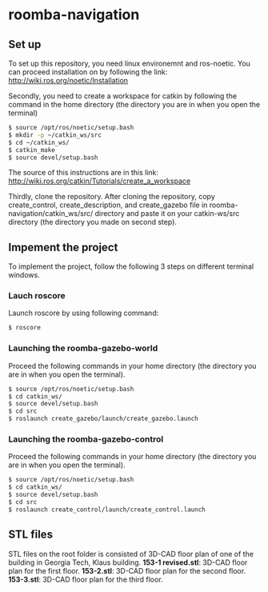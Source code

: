 # roomba-navigation
## Set up
To set up this repository, you need linux environemnt and ros-noetic.
You can proceed installation on by following the link: http://wiki.ros.org/noetic/Installation

Secondly, you need to create a workspace for catkin by following the command in the home directory (the directory you are in when you open the terminal)
```bash
$ source /opt/ros/noetic/setup.bash
$ mkdir -p ~/catkin_ws/src
$ cd ~/catkin_ws/
$ catkin_make
$ source devel/setup.bash
```
The source of this instructions are in this link: http://wiki.ros.org/catkin/Tutorials/create_a_workspace

Thirdly, clone the repository. 
After cloning the repository, copy create_control, create_description, and create_gazebo file in roomba-navigation/catkin_ws/src/ directory and paste it on your catkin-ws/src directory (the directory you made on second step). 
## Impement the project
To implement the project, follow the following 3 steps on different terminal windows.
### Lauch roscore
Launch roscore by using following command:
```bash
$ roscore
```
### Launching the roomba-gazebo-world 
Proceed the following commands in your home directory (the directory you are in when you open the terminal).
```bash
$ source /opt/ros/noetic/setup.bash
$ cd catkin_ws/
$ source devel/setup.bash
$ cd src
$ roslaunch create_gazebo/launch/create_gazebo.launch
```

### Launching the roomba-gazebo-control
Proceed the following commands in your home directory (the directory you are in when you open the terminal).
```bash
$ source /opt/ros/noetic/setup.bash
$ cd catkin_ws/
$ source devel/setup.bash
$ cd src
$ roslaunch create_control/launch/create_control.launch
```



## STL files
STL files on the root folder is consisted of 3D-CAD floor plan of one of the building in Georgia Tech, Klaus building.
**153-1 revised.stl**: 3D-CAD floor plan for the first floor.
**153-2.stl**: 3D-CAD floor plan for the second floor.
**153-3.stl**: 3D-CAD floor plan for the third floor.

